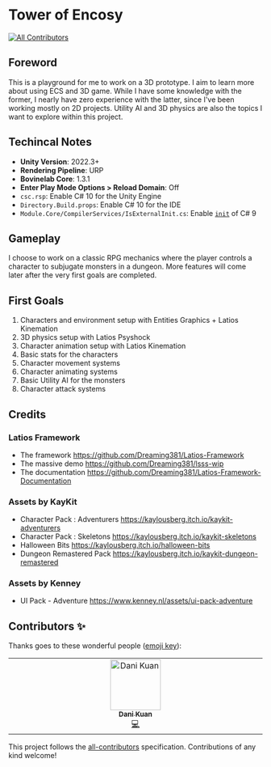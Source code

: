 # Tower of Encosy
<!-- ALL-CONTRIBUTORS-BADGE:START - Do not remove or modify this section -->
[![All Contributors](https://img.shields.io/badge/all_contributors-1-orange.svg?style=flat-square)](#contributors-)
<!-- ALL-CONTRIBUTORS-BADGE:END -->

## Foreword

This is a playground for me to work on a 3D prototype. I aim to learn more about using ECS and 3D game. While I have some knowledge with the former, I nearly have zero experience with the latter, since I've been working mostly on 2D projects. Utility AI and 3D physics are also the topics I want to explore within this project.

## Techincal Notes

- **Unity Version**: 2022.3+
- **Rendering Pipeline**: URP
- **Bovinelab Core**: 1.3.1
- **Enter Play Mode Options > Reload Domain**: Off
- `csc.rsp`: Enable C# 10 for the Unity Engine
- `Directory.Build.props`: Enable C# 10 for the IDE
- `Module.Core/CompilerServices/IsExternalInit.cs`: Enable [`init`](https://learn.microsoft.com/en-us/dotnet/csharp/language-reference/keywords/init) of C# 9

## Gameplay

I choose to work on a classic RPG mechanics where the player controls a character to subjugate monsters in a dungeon. More features will come later after the very first goals are completed.

## First Goals

1. Characters and environment setup with Entities Graphics + Latios Kinemation
2. 3D physics setup with Latios Psyshock
3. Character animation setup with Latios Kinemation
4. Basic stats for the characters
5. Character movement systems
6. Character animating systems
7. Basic Utility AI for the monsters
8. Character attack systems

## Credits

### Latios Framework

- The framework https://github.com/Dreaming381/Latios-Framework
- The massive demo https://github.com/Dreaming381/lsss-wip
- The documentation https://github.com/Dreaming381/Latios-Framework-Documentation

### Assets by KayKit

- Character Pack : Adventurers https://kaylousberg.itch.io/kaykit-adventurers
- Character Pack : Skeletons https://kaylousberg.itch.io/kaykit-skeletons
- Halloween Bits https://kaylousberg.itch.io/halloween-bits
- Dungeon Remastered Pack https://kaylousberg.itch.io/kaykit-dungeon-remastered

### Assets by Kenney

- UI Pack - Adventure https://www.kenney.nl/assets/ui-pack-adventure

## Contributors ✨

Thanks goes to these wonderful people ([emoji key](https://allcontributors.org/docs/en/emoji-key)):

<!-- ALL-CONTRIBUTORS-LIST:START - Do not remove or modify this section -->
<!-- prettier-ignore-start -->
<!-- markdownlint-disable -->
<table>
  <tbody>
    <tr>
      <td align="center" valign="top" width="14.28%"><a href="https://github.com/gostan99"><img src="https://avatars.githubusercontent.com/u/61959499?v=4?s=100" width="100px;" alt="Dani Kuan"/><br /><sub><b>Dani Kuan</b></sub></a><br /><a href="https://github.com/laicasaane/tower_of_encosy/commits?author=gostan99" title="Code">💻</a></td>
    </tr>
  </tbody>
</table>

<!-- markdownlint-restore -->
<!-- prettier-ignore-end -->

<!-- ALL-CONTRIBUTORS-LIST:END -->

This project follows the [all-contributors](https://github.com/all-contributors/all-contributors) specification. Contributions of any kind welcome!
